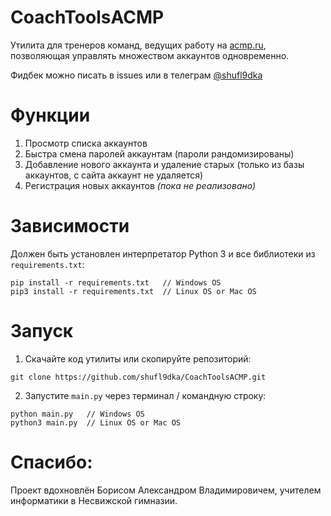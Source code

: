 # CoachToolsACMP

Утилита для тренеров команд, ведущих работу на [acmp.ru](https://acmp.ru), позволяющая управлять множеством аккаунтов одновременно.

Фидбек можно писать в issues или в телеграм [@shufl9dka](https://t.me/shufl9dka)

# Функции

1. Просмотр списка аккаунтов
2. Быстра смена паролей аккаунтам (пароли рандомизированы)
3. Добавление нового аккаунта и удаление старых (только из базы аккаунтов, с сайта аккаунт не удаляется)
4. Регистрация новых аккаунтов _(пока не реализовано)_

# Зависимости

Должен быть установлен интерпретатор Python 3 и все библиотеки из `requirements.txt`:
```shell
pip install -r requirements.txt   // Windows OS
pip3 install -r requirements.txt  // Linux OS or Mac OS
```

# Запуск

1. Скачайте код утилиты или скопируйте репозиторий:
```shell
git clone https://github.com/shufl9dka/CoachToolsACMP.git
```
2. Запустите `main.py` через терминал / командную строку:
```shell
python main.py   // Windows OS
python3 main.py  // Linux OS or Mac OS
```

# Спасибо:

Проект вдохновлён Борисом Александром Владимировичем, учителем информатики в Несвижской гимназии.
